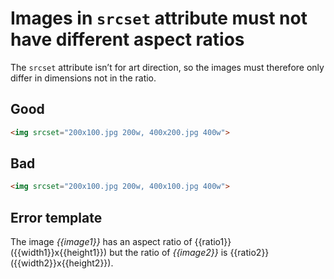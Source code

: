 # Images in `srcset` attribute must not have different aspect ratios

The `srcset` attribute isn’t for art direction, so the images must therefore only differ in dimensions not in the ratio.

## Good

```html
<img srcset="200x100.jpg 200w, 400x200.jpg 400w">
```

## Bad

```html
<img srcset="200x100.jpg 200w, 400x100.jpg 400w">
```

## Error template

The image *{{image1}}* has an aspect ratio of {{ratio1}} ({{width1}}x{{height1}}) but the ratio of *{{image2}}* is {{ratio2}} ({{width2}}x{{height2}}).
